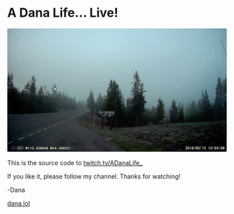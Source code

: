 # A Dana Life... Live!

![](assets/stream-screencap.jpg)

This is the source code to [twitch.tv/ADanaLife_](https://twitch.tv/ADanaLife_)

If you like it, please follow my channel. Thanks for watching!

-Dana

[dana.lol](https://dana.lol)



